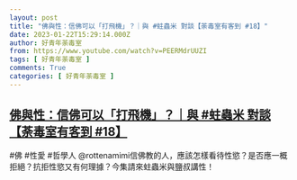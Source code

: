 ```yaml
---
layout: post
title: "佛與性：信佛可以「打飛機」？｜與 #蛀蟲米 對談【荼毒室有客到 #18】"
date: 2023-01-22T15:29:14.000Z
author: 好青年荼毒室
from: https://www.youtube.com/watch?v=PEERMdrUUZI
tags: [ 好青年荼毒室 ]
comments: True
categories: [ 好青年荼毒室 ]
---
```

<!--1674401354000-->
[佛與性：信佛可以「打飛機」？｜與 #蛀蟲米 對談【荼毒室有客到 #18】](https://www.youtube.com/watch?v=PEERMdrUUZI)
------

<div>
#佛 #性愛 #哲學人 @rottenamimi信佛教的人，應該怎樣看待性慾？是否應一概拒絕？抗拒性慾又有何理據？今集請來蛀蟲米與鹽叔講性！
</div>
